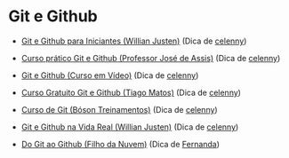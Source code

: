 # Git e Github

- [Git e Github para Iniciantes (Willian Justen)](https://www.youtube.com/playlist?list=PLlAbYrWSYTiPA2iEiQ2PF_A9j__C4hi0A) (Dica de [celenny](https://github.com/celenny))

- [Curso prático Git e Github (Professor José de Assis)](https://www.youtube.com/playlist?list=PLbEOwbQR9lqzK14I7OOeREEIE4k6rjgIj) (Dica de [celenny](https://github.com/celenny))

- [Git e Github (Curso em Vídeo)](https://www.cursoemvideo.com/curso/curso-de-git-e-github/) (Dica de [celenny](https://github.com/celenny))

- [Curso Gratuito Git e Github (Tiago Matos)](https://www.youtube.com/playlist?list=PLcoYAcR89n-qbO7YAVj5S0alABLis_QVU) (Dica de [celenny](https://github.com/celenny))

- [Curso de Git (Bóson Treinamentos)](https://www.cursoemvideo.com/curso/curso-de-git-e-github/) (Dica de [celenny](https://github.com/celenny))

- [Git e Github na Vida Real (Willian Justen)](https://www.youtube.com/playlist?list=PLlAbYrWSYTiNqugqFFWWsgONJsmc3eMpg) (Dica de [celenny](https://github.com/celenny))

- [Do Git ao Github (Filho da Nuvem)](https://www.youtube.com/playlist?list=PLzehOqhpwpxibl8UDfzAKElg3Fx01DlXB) (Dica de [Fernanda](https://github.com/Fernanda-Dantas))
